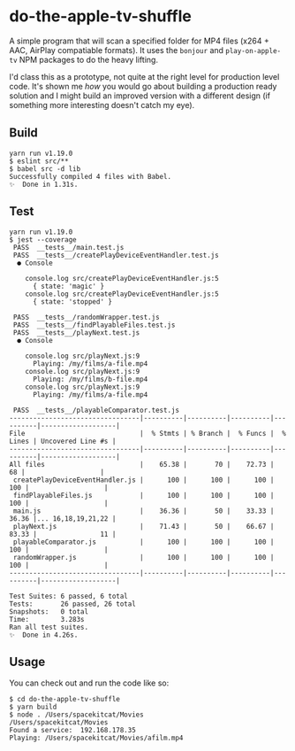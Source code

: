 # do-the-apple-tv-shuffle

A simple program that will scan a specified folder for MP4 files (x264 + AAC, AirPlay compatiable formats). It uses the `bonjour` and `play-on-apple-tv` NPM packages to do the heavy lifting.

I'd class this as a prototype, not quite at the right level for production level code. It's shown me *how* you would go about building a production ready solution and I might build an improved version with a different design (if something more interesting doesn't catch my eye).


## Build

```console
yarn run v1.19.0
$ eslint src/**
$ babel src -d lib
Successfully compiled 4 files with Babel.
✨  Done in 1.31s.
```

## Test

```console
yarn run v1.19.0
$ jest --coverage
 PASS  __tests__/main.test.js
 PASS  __tests__/createPlayDeviceEventHandler.test.js
  ● Console

    console.log src/createPlayDeviceEventHandler.js:5
      { state: 'magic' }
    console.log src/createPlayDeviceEventHandler.js:5
      { state: 'stopped' }

 PASS  __tests__/randomWrapper.test.js
 PASS  __tests__/findPlayableFiles.test.js
 PASS  __tests__/playNext.test.js
  ● Console

    console.log src/playNext.js:9
      Playing: /my/films/a-file.mp4
    console.log src/playNext.js:9
      Playing: /my/films/b-file.mp4
    console.log src/playNext.js:9
      Playing: /my/films/a-file.mp4

 PASS  __tests__/playableComparator.test.js
---------------------------------|----------|----------|----------|----------|-------------------|
File                             |  % Stmts | % Branch |  % Funcs |  % Lines | Uncovered Line #s |
---------------------------------|----------|----------|----------|----------|-------------------|
All files                        |    65.38 |       70 |    72.73 |       68 |                   |
 createPlayDeviceEventHandler.js |      100 |      100 |      100 |      100 |                   |
 findPlayableFiles.js            |      100 |      100 |      100 |      100 |                   |
 main.js                         |    36.36 |       50 |    33.33 |    36.36 |... 16,18,19,21,22 |
 playNext.js                     |    71.43 |       50 |    66.67 |    83.33 |                11 |
 playableComparator.js           |      100 |      100 |      100 |      100 |                   |
 randomWrapper.js                |      100 |      100 |      100 |      100 |                   |
---------------------------------|----------|----------|----------|----------|-------------------|

Test Suites: 6 passed, 6 total
Tests:       26 passed, 26 total
Snapshots:   0 total
Time:        3.283s
Ran all test suites.
✨  Done in 4.26s.
```

## Usage

You can check out and run the code like so:

```console
$ cd do-the-apple-tv-shuffle
$ yarn build
$ node . /Users/spacekitcat/Movies
/Users/spacekitcat/Movies
Found a service:  192.168.178.35
Playing: /Users/spacekitcat/Movies/afilm.mp4
```

